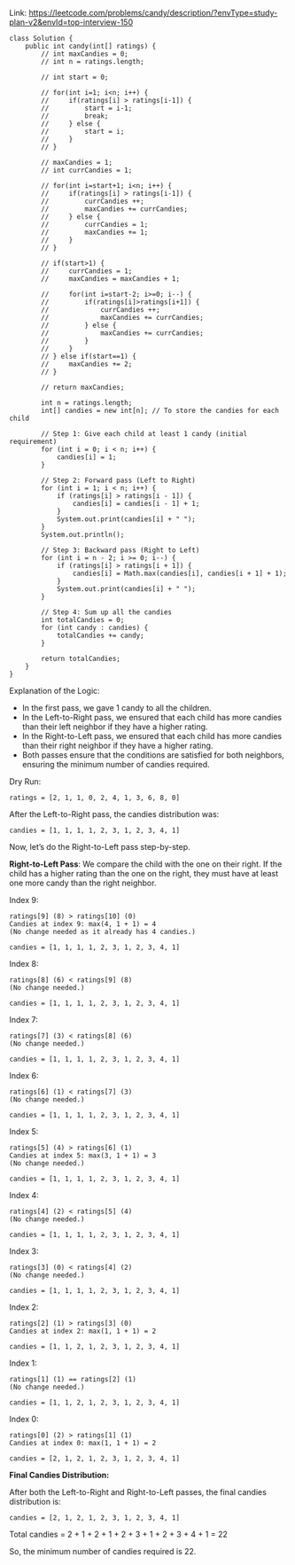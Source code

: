 
Link: https://leetcode.com/problems/candy/description/?envType=study-plan-v2&envId=top-interview-150

```
class Solution {
    public int candy(int[] ratings) {
        // int maxCandies = 0;
        // int n = ratings.length;

        // int start = 0;

        // for(int i=1; i<n; i++) {
        //     if(ratings[i] > ratings[i-1]) {
        //         start = i-1;
        //         break;
        //     } else {
        //         start = i;
        //     }
        // }

        // maxCandies = 1;
        // int currCandies = 1;

        // for(int i=start+1; i<n; i++) {
        //     if(ratings[i] > ratings[i-1]) {
        //         currCandies ++;
        //         maxCandies += currCandies;
        //     } else {
        //         currCandies = 1;
        //         maxCandies += 1;
        //     }
        // }

        // if(start>1) {
        //     currCandies = 1;
        //     maxCandies = maxCandies + 1;

        //     for(int i=start-2; i>=0; i--) {
        //         if(ratings[i]>ratings[i+1]) {
        //             currCandies ++;
        //             maxCandies += currCandies;
        //         } else {
        //             maxCandies += currCandies;
        //         }
        //     }
        // } else if(start==1) {
        //     maxCandies += 2; 
        // }

        // return maxCandies;

        int n = ratings.length;
        int[] candies = new int[n]; // To store the candies for each child

        // Step 1: Give each child at least 1 candy (initial requirement)
        for (int i = 0; i < n; i++) {
            candies[i] = 1;
        }

        // Step 2: Forward pass (Left to Right)
        for (int i = 1; i < n; i++) {
            if (ratings[i] > ratings[i - 1]) {
                candies[i] = candies[i - 1] + 1;
            }
            System.out.print(candies[i] + " ");
        }
        System.out.println();

        // Step 3: Backward pass (Right to Left)
        for (int i = n - 2; i >= 0; i--) {
            if (ratings[i] > ratings[i + 1]) {
                candies[i] = Math.max(candies[i], candies[i + 1] + 1);
            }
            System.out.print(candies[i] + " ");
        }

        // Step 4: Sum up all the candies
        int totalCandies = 0;
        for (int candy : candies) {
            totalCandies += candy;
        }

        return totalCandies;
    }
}

```

Explanation of the Logic:
- In the first pass, we gave 1 candy to all the children.
- In the Left-to-Right pass, we ensured that each child has more candies than their left neighbor if they have a higher rating.
- In the Right-to-Left pass, we ensured that each child has more candies than their right neighbor if they have a higher rating.
- Both passes ensure that the conditions are satisfied for both neighbors, ensuring the minimum number of candies required.

Dry Run:

```
ratings = [2, 1, 1, 0, 2, 4, 1, 3, 6, 8, 0]
```

After the Left-to-Right pass, the candies distribution was:

```
candies = [1, 1, 1, 1, 2, 3, 1, 2, 3, 4, 1]
```

Now, let’s do the Right-to-Left pass step-by-step.


**Right-to-Left Pass**: We compare the child with the one on their right. If the child has a higher rating than the one on the right, they must have at least one more candy than the right neighbor.

Index 9:
```
ratings[9] (8) > ratings[10] (0)
Candies at index 9: max(4, 1 + 1) = 4
(No change needed as it already has 4 candies.)

candies = [1, 1, 1, 1, 2, 3, 1, 2, 3, 4, 1]
```

Index 8:
```
ratings[8] (6) < ratings[9] (8)
(No change needed.)

candies = [1, 1, 1, 1, 2, 3, 1, 2, 3, 4, 1]
```

Index 7:
```
ratings[7] (3) < ratings[8] (6)
(No change needed.)

candies = [1, 1, 1, 1, 2, 3, 1, 2, 3, 4, 1]
```

Index 6:
```
ratings[6] (1) < ratings[7] (3)
(No change needed.)

candies = [1, 1, 1, 1, 2, 3, 1, 2, 3, 4, 1]
```

Index 5:
```
ratings[5] (4) > ratings[6] (1)
Candies at index 5: max(3, 1 + 1) = 3
(No change needed.)

candies = [1, 1, 1, 1, 2, 3, 1, 2, 3, 4, 1]
```

Index 4:
```
ratings[4] (2) < ratings[5] (4)
(No change needed.)

candies = [1, 1, 1, 1, 2, 3, 1, 2, 3, 4, 1]
```

Index 3:
```
ratings[3] (0) < ratings[4] (2)
(No change needed.)

candies = [1, 1, 1, 1, 2, 3, 1, 2, 3, 4, 1]
```

Index 2:
```
ratings[2] (1) > ratings[3] (0)
Candies at index 2: max(1, 1 + 1) = 2

candies = [1, 1, 2, 1, 2, 3, 1, 2, 3, 4, 1]
```

Index 1:
```
ratings[1] (1) == ratings[2] (1)
(No change needed.)

candies = [1, 1, 2, 1, 2, 3, 1, 2, 3, 4, 1]
```

Index 0:
```
ratings[0] (2) > ratings[1] (1)
Candies at index 0: max(1, 1 + 1) = 2

candies = [2, 1, 2, 1, 2, 3, 1, 2, 3, 4, 1]
```

**Final Candies Distribution:**

After both the Left-to-Right and Right-to-Left passes, the final candies distribution is:

```
candies = [2, 1, 2, 1, 2, 3, 1, 2, 3, 4, 1]
```

Total candies = 2 + 1 + 2 + 1 + 2 + 3 + 1 + 2 + 3 + 4 + 1 = 22

So, the minimum number of candies required is 22.
